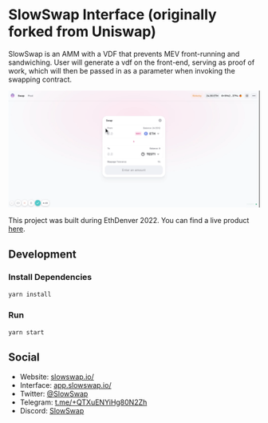 # SlowSwap Interface (originally forked from Uniswap)

SlowSwap is an AMM with a VDF that prevents MEV front-running and sandwiching. User will generate a vdf on the front-end, serving as proof of work, which will then be passed in as a parameter when invoking the swapping contract.

![](SlowSwapDemo.gif)

This project was built during EthDenver 2022. You can find a live product [here](https://app.slowswap.io/).

## Development

### Install Dependencies

```bash
yarn install
```

### Run

```bash
yarn start
```

## Social

- Website: [slowswap.io/](https://slowswap.io//)
- Interface: [app.slowswap.io/](https://app.slowswap.io/)
- Twitter: [@SlowSwap](https://twitter.com/SlowSwap)
- Telegram: [t.me/+QTXuENYiHg80N2Zh](https://t.me/+QTXuENYiHg80N2Zh)
- Discord: [SlowSwap](https://discord.gg/j3WzFtDZZc)
